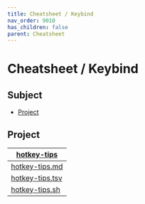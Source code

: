 ```yaml
---
title: Cheatsheet / Keybind
nav_order: 9010
has_children: false
parent: Cheatsheet
---
```



# Cheatsheet / Keybind




## Subject

* [Project](#project)




## Project

| [hotkey-tips](https://github.com/samwhelp/garuda-hyprland-adjustment/tree/main/project/gen/hotkey-tips) |
| ----------- |
| [hotkey-tips.md](https://github.com/samwhelp/garuda-hyprland-adjustment/blob/main/project/gen/hotkey-tips/dist/locale/en_US/hotkey-tips.md) |
| [hotkey-tips.tsv](https://github.com/samwhelp/garuda-hyprland-adjustment/blob/main/project/gen/hotkey-tips/dist/locale/en_US/hotkey-tips.tsv) |
| [hotkey-tips.sh](https://github.com/samwhelp/garuda-hyprland-adjustment/blob/main/project/gen/hotkey-tips/dist/locale/en_US/hotkey-tips.sh) |
